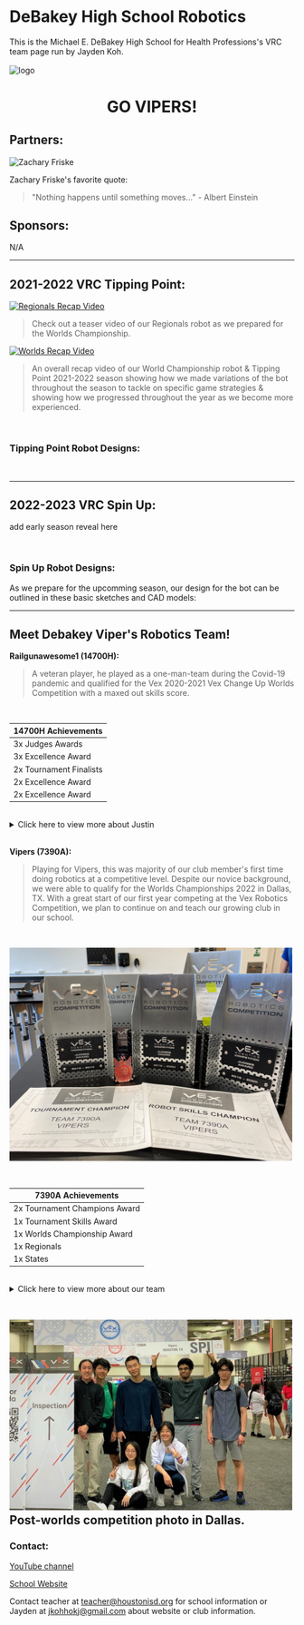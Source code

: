 # **DeBakey High School Robotics**
This is the Michael E. DeBakey High School for Health Professions's VRC team page run by Jayden Koh.

<img align="center" src="assets/images/logo.jpg" alt="logo"/>


<h1 align="center">GO VIPERS!</h1>


## Partners:

![Zachary Friske](https://img.youtube.com/vi/LWeRpSevDQM/0.jpg)

Zachary Friske's favorite quote: 

> "Nothing happens until something moves..." - Albert Einstein

## Sponsors:

N/A

---

## 2021-2022 VRC Tipping Point:

[![Regionals Recap Video](https://img.youtube.com/vi/eypWUHWcoWM/0.jpg)](https://www.youtube.com/watch?v=eypWUHWcoWM "Regionals Recap Video")

> Check out a teaser video of our Regionals robot as we prepared for the Worlds Championship.

[![Worlds Recap Video](https://img.youtube.com/vi/QyE6XxmgVgw/0.jpg)](https://www.youtube.com/watch?v=QyE6XxmgVgw "Worlds Recap Video")

> An overall recap video of our World Championship robot & Tipping Point 2021-2022 season showing how we made variations of the bot throughout the season to tackle on specific game strategies & showing how we progressed throughout the year as we become more experienced. 
<br/>
  
### Tipping Point Robot Designs:
<br/>
  
---
  
## 2022-2023 VRC Spin Up:

add early season reveal here

<br/>

### Spin Up Robot Designs:
  
As we prepare for the upcomming season, our design for the bot can be outlined in these basic sketches and CAD models:
<br/>
  
---

## Meet Debakey Viper's Robotics Team!
  
**Railgunawesome1 (14700H):**
> A veteran player, he played as a one-man-team during the Covid-19 pandemic and qualified for the Vex 2020-2021 Vex Change Up Worlds Competition with a maxed out skills score.

<br/>

| 14700H Achievements                                               |
| ------------------------------------------------------------------|
| 3x Judges Awards               | 3x Tournament Champions          |
| 3x Excellence Award            | 3x Design Award                  |
| 2x Tournament Finalists        |                                  |
| 2x Excellence Award            |                                  |
| 2x Excellence Award            |                                  |

<br/>
  
<details id="h1">
<summary>
Click here to view more about Justin
  
</summary>


<kbd> <img src="assets/images/members/justi.JPG" alt="justic" width="500"/> </kbd>
<div id = "hl">  
Justin Hung (Class of 22) (Builder & Programmer)
  
  
</div>

</details>
<br/>
  
**Vipers (7390A):**
> Playing for Vipers, this was majority of our club member's first time doing robotics at a competitive level. Despite our novice background, we were able to qualify for the Worlds Championships 2022 in Dallas, TX. 
> With a great start of our first year competing at the Vex Robotics Competition, we plan to continue on and teach our growing club in our school.
 
<br/>
 
<kbd> <img src="assets/images/members/awards.JPG" alt="7390A Awards" width="500"/> </kbd>
 
<br/>
 
| 7390A Achievements                                                |
| ------------------------------------------------------------------|
| 2x Tournament Champions Award   | 4x Judges Award?                |
| 1x Tournament Skills Award      | 1x Robot Skills Champioins      |
| 1x Worlds Championship Award    |                                 |
| 1x Regionals                    |                                 |
| 1x States                       |                                 |
 
 <br/>

<details id="hl">
<summary id="hl">Click here to view more about our team</summary>


<kbd> <img src="assets/images/members/rusg.JPG" alt="rusg" width="400"/> </kbd>
<div id = "hl">  
Rusheel Mitakantti (Class of 23) (Builder)
</div>

<br/>
  
<kbd> <img src="assets/images/members/Jose.PNG" alt="Jose" width="400"/> </kbd>
<div id = "hl">  
Josephine Duong (Class of 22) (Builder)
</div>
  
<br/>
  
<kbd> <img src="assets/images/members/crack2.JPG" alt="Crack" width="400"/> </kbd> 
<div id = "hl">  
Jacqueline Duong (Class of 24) (Builder)
</div>
  
<br/>
  
<kbd> <img src="assets/images/members/DavidDing.jpg" alt="David" width="400"/> </kbd> 
<div id = "hl"> 
David Ding (Class of 23) (Builder)
</div>
  
<br/>
  
<kbd> <img src="assets/images/members/Will.JPG" alt="Will" width="400"/> </kbd> 
<div id = "hl"> 
William Yun (Class of 23) (Builder)
</div>

<br/>
  
<kbd> <img src="assets/images/members/mushroomdude2.JPG" alt="Saatvik" width="400"/> </kbd>
<div id = "hl"> 
Saatvik Kumar (Class of 23) (Builder)
</div>

<br/>
  
<kbd> <img src="assets/images/members/Jay.JPG" alt="Jay" width="400"/> </kbd>
<div id = "hl">  
Jayden Koh (Class of 23) (Programmer)
</div>
  
</details>
<br/>
  
<kbd> <img src="assets/images/members/postworlds.JPG" alt="Group" width="500"/> </kbd>
Post-worlds competition photo in Dallas. 
---

### Contact: 

[YouTube channel](https://www.youtube.com/channel/UCPRNu3b24dm8QbPjyHDwf6w "Click to visit 7390A Vipers")

[School Website](https://www.houstonisd.org/debakey "Click to visit Debakey HSHP homepage") 

Contact teacher at <teacher@houstonisd.org> for school information or Jayden at <jkohhokj@gmail.com> about website or club information.

<script src="assets/script.js" type="text/javascript"></script>
